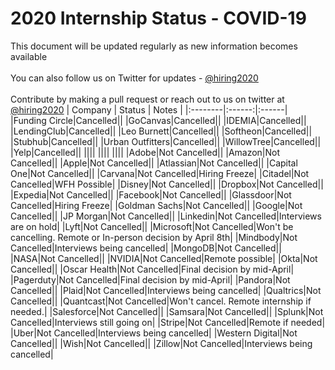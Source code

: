 # 2020 Internship Status - COVID-19
This document will be updated regularly as new information becomes available <br/> <br/>
You can also follow us on Twitter for updates -  [@hiring2020](https://twitter.com/hiring2020) <br/> <br/>
Contribute by making a pull request or reach out to us on twitter at [@hiring2020](https://twitter.com/hiring2020)
| Company | Status | Notes |
|:--------|:------:|:------|
|Funding Circle|Cancelled||
|GoCanvas|Cancelled||
|IDEMIA|Cancelled||
|LendingClub|Cancelled||
|Leo Burnett|Cancelled||
|Softheon|Cancelled||
|Stubhub|Cancelled||
|Urban Outfitters|Cancelled||
|WillowTree|Cancelled||
|Yelp|Cancelled||
||||
||||
||||
|Adobe|Not Cancelled||
|Amazon|Not Cancelled||
|Apple|Not Cancelled||
|Atlassian|Not Cancelled||
|Capital One|Not Cancelled||
|Carvana|Not Cancelled|Hiring Freeze|
|Citadel|Not Cancelled|WFH Possible|
|Disney|Not Cancelled||
|Dropbox|Not Cancelled||
|Expedia|Not Cancelled||
|Facebook|Not Cancelled||
|Glassdoor|Not Cancelled|Hiring Freeze|
|Goldman Sachs|Not Cancelled||
|Google|Not Cancelled||
|JP Morgan|Not Cancelled||
|Linkedin|Not Cancelled|Interviews are on hold|
|Lyft|Not Cancelled||
|Microsoft|Not Cancelled|Won't be cancelling. Remote or In-person decision by April 8th|
|Mindbody|Not Cancelled|Interviews being cancelled|
|MongoDB|Not Cancelled||
|NASA|Not Cancelled||
|NVIDIA|Not Cancelled|Remote possible|
|Okta|Not Cancelled||
|Oscar Health|Not Cancelled|Final decision by mid-April|
|Pagerduty|Not Cancelled|Final decision by mid-April|
|Pandora|Not Cancelled||
|Plaid|Not Cancelled|Interviews being cancelled|
|Qualtrics|Not Cancelled||
|Quantcast|Not Cancelled|Won't cancel. Remote internship if needed.|
|Salesforce|Not Cancelled||
|Samsara|Not Cancelled||
|Splunk|Not Cancelled|Interviews still going on|
|Stripe|Not Cancelled|Remote if needed|
|Uber|Not Cancelled|Interviews being cancelled|
|Western Digital|Not Cancelled||
|Wish|Not Cancelled||
|Zillow|Not Cancelled|Interviews being cancelled|
